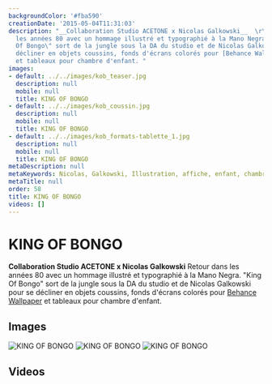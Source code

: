 ```yaml
---
backgroundColor: '#fba590'
creationDate: '2015-05-04T11:31:03'
description: "__Collaboration Studio ACETONE x Nicolas Galkowski__  \r\nRetour dans
  les années 80 avec un hommage illustré et typographié à la Mano Negra.  \r\n\"King
  Of Bongo\" sort de la jungle sous la DA du studio et de Nicolas Galkowski pour se
  décliner en objets coussins, fonds d'écrans colorés pour [Behance Wallpaper](https://itunes.apple.com/fr/app/wallpaper-by-behance/id885319628?mt=12)
  et tableaux pour chambre d'enfant. "
images:
- default: ../../images/kob_teaser.jpg
  description: null
  mobile: null
  title: KING OF BONGO
- default: ../../images/kob_coussin.jpg
  description: null
  mobile: null
  title: KING OF BONGO
- default: ../../images/kob_formats-tablette_1.jpg
  description: null
  mobile: null
  title: KING OF BONGO
metaDescription: null
metaKeywords: Nicolas, Galkowski, Illustration, affiche, enfant, chambre, coussin
metaTitle: null
order: 58
title: KING OF BONGO
videos: []
---
```


# KING OF BONGO

__Collaboration Studio ACETONE x Nicolas Galkowski__
Retour dans les années 80 avec un hommage illustré et typographié à la Mano Negra.
"King Of Bongo" sort de la jungle sous la DA du studio et de Nicolas Galkowski pour se décliner en objets coussins, fonds d'écrans colorés pour [Behance Wallpaper](https://itunes.apple.com/fr/app/wallpaper-by-behance/id885319628?mt=12) et tableaux pour chambre d'enfant.

## Images

![KING OF BONGO](../../images/kob_teaser.jpg)
![KING OF BONGO](../../images/kob_coussin.jpg)
![KING OF BONGO](../../images/kob_formats-tablette_1.jpg)

## Videos
